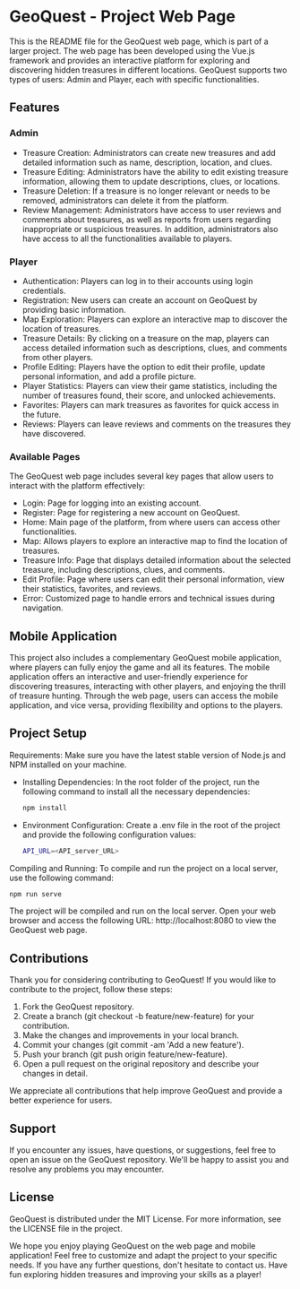 # GeoQuest - Project Web Page
This is the README file for the GeoQuest web page, which is part of a larger project. The web page has been developed using the Vue.js framework and provides an interactive platform for exploring and discovering hidden treasures in different locations. GeoQuest supports two types of users: Admin and Player, each with specific functionalities.

## Features
### Admin
 - Treasure Creation: Administrators can create new treasures and add detailed information such as name, description, location, and  clues.
 - Treasure Editing: Administrators have the ability to edit existing treasure information, allowing them to update descriptions, clues, or locations.
 - Treasure Deletion: If a treasure is no longer relevant or needs to be removed, administrators can delete it from the platform.
 - Review Management: Administrators have access to user reviews and comments about treasures, as well as reports from users regarding inappropriate or suspicious treasures.
In addition, administrators also have access to all the functionalities available to players.

### Player
 - Authentication: Players can log in to their accounts using login credentials.
 - Registration: New users can create an account on GeoQuest by providing basic information.
 - Map Exploration: Players can explore an interactive map to discover the location of treasures.
 - Treasure Details: By clicking on a treasure on the map, players can access detailed information such as descriptions, clues, and comments from other players.
 - Profile Editing: Players have the option to edit their profile, update personal information, and add a profile picture.
 - Player Statistics: Players can view their game statistics, including the number of treasures found, their score, and unlocked achievements.
 - Favorites: Players can mark treasures as favorites for quick access in the future.
 - Reviews: Players can leave reviews and comments on the treasures they have discovered.
### Available Pages
The GeoQuest web page includes several key pages that allow users to interact with the platform effectively:

 - Login: Page for logging into an existing account.
 - Register: Page for registering a new account on GeoQuest.
 - Home: Main page of the platform, from where users can access other functionalities.
 - Map: Allows players to explore an interactive map to find the location of treasures.
 - Treasure Info: Page that displays detailed information about the selected treasure, including descriptions, clues, and comments.
 - Edit Profile: Page where users can edit their personal information, view their statistics, favorites, and reviews.
 - Error: Customized page to handle errors and technical issues during navigation.
## Mobile Application
This project also includes a complementary GeoQuest mobile application, where players can fully enjoy the game and all its features. The mobile application offers an interactive and user-friendly experience for discovering treasures, interacting with other players, and enjoying the thrill of treasure hunting. Through the web page, users can access the mobile application, and vice versa, providing flexibility and options to the players.

## Project Setup
Requirements: Make sure you have the latest stable version of Node.js and NPM installed on your machine.

 - Installing Dependencies: In the root folder of the project, run the following command to install all the necessary dependencies:

    ```bash
    npm install
    ```

 - Environment Configuration: Create a .env file in the root of the project and provide the following configuration values:

    ```bash
    API_URL=<API_server_URL>
    ```

Compiling and Running: To compile and run the project on a local server, use the following command: 

```bash
npm run serve
```



The project will be compiled and run on the local server. Open your web browser and access the following URL: http://localhost:8080 to view the GeoQuest web page.

## Contributions
Thank you for considering contributing to GeoQuest! If you would like to contribute to the project, follow these steps:

1. Fork the GeoQuest repository.
2. Create a branch (git checkout -b feature/new-feature) for your contribution.
3. Make the changes and improvements in your local branch.
4. Commit your changes (git commit -am 'Add a new feature').
5. Push your branch (git push origin feature/new-feature).
6. Open a pull request on the original repository and describe your changes in detail.

We appreciate all contributions that help improve GeoQuest and provide a better experience for users.

## Support
If you encounter any issues, have questions, or suggestions, feel free to open an issue on the GeoQuest repository. We'll be happy to assist you and resolve any problems you may encounter.

## License
GeoQuest is distributed under the MIT License. For more information, see the LICENSE file in the project.

We hope you enjoy playing GeoQuest on the web page and mobile application! Feel free to customize and adapt the project to your specific needs. If you have any further questions, don't hesitate to contact us. Have fun exploring hidden treasures and improving your skills as a player!
